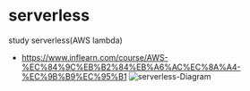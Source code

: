 # serverless
study serverless(AWS lambda)

- https://www.inflearn.com/course/AWS-%EC%84%9C%EB%B2%84%EB%A6%AC%EC%8A%A4-%EC%9B%B9%EC%95%B1
![serverless-Diagram](https://user-images.githubusercontent.com/20063487/146361090-78e48fa0-cbab-4b0b-a52c-670cf00c2b8d.jpg)
